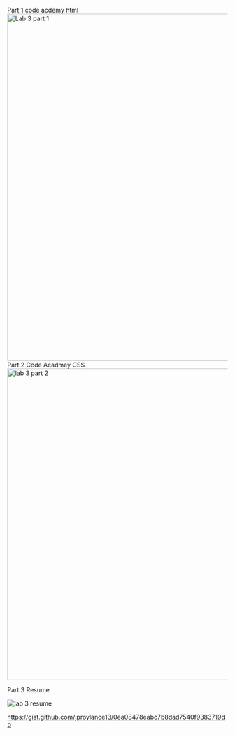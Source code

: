 Part 1 code acdemy html 
<img width="794" alt="Lab 3 part 1" src="https://user-images.githubusercontent.com/112281942/200193445-80438653-085a-4873-b27d-388f50613b75.PNG">
Part 2 Code Acadmey CSS
<img width="712" alt="lab 3 part 2" src="https://user-images.githubusercontent.com/112281942/200193479-5f247479-ad82-4009-b768-ff8be741d0fd.PNG">


Part 3 Resume

![lab 3 resume](https://user-images.githubusercontent.com/112281942/200383712-6179dd38-b289-4c35-bcc5-2c631b360a22.PNG)

https://gist.github.com/jproylance13/0ea08478eabc7b8dad7540f9383719db 
